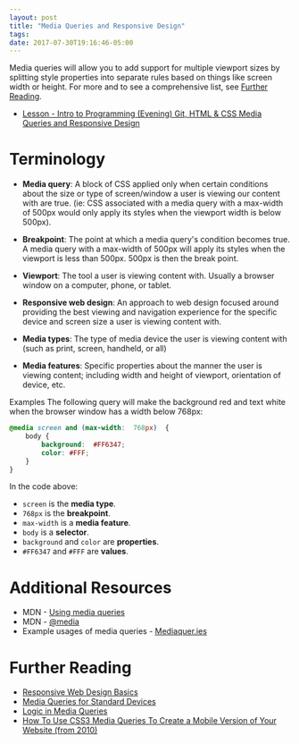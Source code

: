 ```yaml
---
layout: post
title: "Media Queries and Responsive Design"
tags:
date: 2017-07-30T19:16:46-05:00
---
```


Media queries will allow you to add support for multiple viewport sizes by
splitting style properties into separate rules based on things like screen
width or height. For more and to see a comprehensive list, see [Further Reading](#further-reading).

- [Lesson - Intro to Programming (Evening)  Git, HTML & CSS Media Queries and Responsive Design](https://www.learnhowtoprogram.com/intro-to-programming-evening/git-html-css-de7fdaad-6b62-4319-ada7-ce4db6d0ef86/media-queries-and-responsive-design)

# Terminology

- **Media query**: A block of CSS applied only when certain conditions about the size or type of screen/window a user is viewing our content with are true. (ie: CSS associated with a media query with a max-width of 500px would only apply its styles when the viewport width is below 500px).

- **Breakpoint**: The point at which a media query's condition becomes true. A media query with a max-width of 500px will apply its styles when the viewport is less than 500px. 500px is then the break point.

- **Viewport**: The tool a user is viewing content with. Usually a browser window on a computer, phone, or tablet.

- **Responsive web design**: An approach to web design focused around providing the best viewing and navigation experience for the specific device and screen size a user is viewing content with.

- **Media types**: The type of media device the user is viewing content with (such as print, screen, handheld, or all)

- **Media features**: Specific properties about the manner the user is viewing content; including width and height of viewport, orientation of device, etc.

Examples
The following query will make the background red and text white when the browser window has a width below 768px:
```css
@media screen and (max-width:  768px)  {
    body {
        background:  #FF6347;
        color: #FFF;
    }
}
```
In the code above:

- `screen` is the **media type**.
- `768px` is the **breakpoint**.
- `max-width` is a **media feature**.
- `body` is a **selector**.
- `background` and `color` are **properties**.
- `#FF6347` and `#FFF` are **values**.

# Additional Resources
- MDN - [Using media queries](https://developer.mozilla.org/en-US/docs/Web/CSS/Media_Queries/Using_media_queries)
- MDN - [@media](https://developer.mozilla.org/en-US/docs/Web/CSS/@media)
- Example usages of media queries - [Mediaquer.ies](http://mediaqueri.es/)

# Further Reading

- [Responsive Web Design Basics](https://developers.google.com/web/fundamentals/design-and-ui/responsive/)
- [Media Queries for Standard Devices](https://css-tricks.com/snippets/css/media-queries-for-standard-devices/)
- [Logic in Media Queries](https://css-tricks.com/logic-in-media-queries/)
- [How To Use CSS3 Media Queries To Create a Mobile Version of Your Website (from 2010)](https://www.smashingmagazine.com/2010/07/how-to-use-css3-media-queries-to-create-a-mobile-version-of-your-website/)
